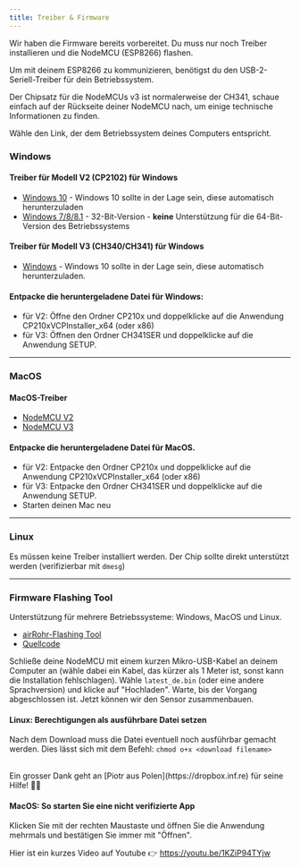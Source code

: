 ```yaml
---
title: Treiber & Firmware
---
```


Wir haben die Firmware bereits vorbereitet. Du muss nur noch Treiber installieren und die NodeMCU (ESP8266) flashen. 

Um mit deinem ESP8266 zu kommunizieren, benötigst du den USB-2-Seriell-Treiber für dein Betriebssystem. 

Der Chipsatz für die NodeMCUs v3 ist normalerweise der CH341, schaue einfach auf der Rückseite deiner NodeMCU nach, um einige technische Informationen zu finden. 

Wähle den Link, der dem Betriebssystem deines Computers entspricht.

### Windows

#### Treiber für Modell V2 (CP2102) für Windows
* [Windows 10](https://www.silabs.com/documents/public/software/CP210x_Universal_Windows_Driver.zip) - Windows 10 sollte in der Lage sein, diese automatisch herunterzuladen
* [Windows 7/8/8.1](https://www.silabs.com/documents/public/software/CP210x_Windows_Drivers.zip) - 32-Bit-Version - **keine** Unterstützung für die 64-Bit-Version des Betriebssystems

#### Treiber für Modell V3 (CH340/CH341) für Windows
* [Windows](http://www.wch.cn/downloads/file/5.html) - Windows 10 sollte in der Lage sein, diese automatisch herunterzuladen.

#### Entpacke die heruntergeladene Datei für Windows:
* für V2: Öffne den Ordner CP210x und doppelklicke auf die Anwendung CP210xVCPInstaller_x64 (oder x86)
* für V3: Öffnen den Ordner CH341SER und doppelklicke auf die Anwendung SETUP.

---

### MacOS

#### MacOS-Treiber
* [NodeMCU V2](https://www.silabs.com/documents/public/software/Mac_OSX_VCP_Driver.zip )
* [NodeMCU V3](http://www.wch.cn/downloads/file/178.html) 

#### Entpacke die heruntergeladene Datei für MacOS.
* für V2: Entpacke den Ordner CP210x und doppelklicke auf die Anwendung CP210xVCPInstaller_x64 (oder x86)
* für V3: Entpacke den Ordner CH341SER und doppelklicke auf die Anwendung SETUP.
* Starten deinen Mac neu

---

### Linux
Es müssen keine Treiber installiert werden. Der Chip sollte direkt unterstützt werden (verifizierbar mit `dmesg`)

---
### Firmware Flashing Tool 
Unterstützung für mehrere Betriebssysteme: Windows, MacOS und Linux.

* [airRohr-Flashing Tool](http://firmware.sensor.community/airrohr/flashing-tool/)
* [Quellcode](https://github.com/opendata-stuttgart/airrohr-firmware-flasher/)

Schließe deine NodeMCU mit einem kurzen Mikro-USB-Kabel an deinem Computer an (wähle dabei ein Kabel, das kürzer als 1 Meter ist, sonst kann die Installation fehlschlagen). Wähle `latest_de.bin` (oder eine andere Sprachversion) und klicke auf "Hochladen".
Warte, bis der Vorgang abgeschlossen ist. Jetzt können wir den Sensor zusammenbauen.

#### Linux: Berechtigungen als ausführbare Datei setzen
Nach dem Download muss die Datei eventuell noch ausführbar gemacht werden. Dies lässt sich mit dem Befehl: `chmod o+x <download filename>` 

<br>
Ein grosser Dank geht an [Piotr aus Polen](https://dropbox.inf.re) für seine Hilfe! 🙋‍♂️


#### MacOS: So starten Sie eine nicht verifizierte App
Klicken Sie mit der rechten Maustaste und öffnen Sie die Anwendung mehrmals und bestätigen Sie immer mit "Öffnen".

Hier ist ein kurzes Video auf Youtube 👉 https://youtu.be/1KZiP94TYjw

